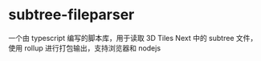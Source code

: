 # subtree-fileparser
一个由 typescript 编写的脚本库，用于读取 3D Tiles Next 中的 subtree 文件，使用 rollup 进行打包输出，支持浏览器和 nodejs
